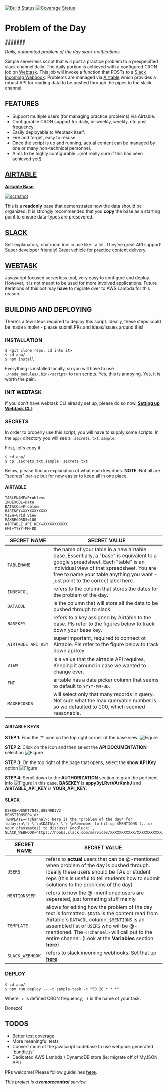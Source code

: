 [![Build Status](https://travis-ci.org/mottaquikarim/pod.svg?branch=master)](https://travis-ci.org/mottaquikarim/pod) [![Coverage Status](https://coveralls.io/repos/github/mottaquikarim/pod/badge.svg?branch=master&foo=bar)](https://coveralls.io/github/mottaquikarim/pod?branch=master)
# Problem of the Day

*🎉🎈🎂🍾🎊🍻💃*

*Daily, automated problem of the day slack notifications.*

Simple serverless script that will post a practice problem to a prespecified slack channel daily. The daily portion is achieved with a configured CRON job on [Webtask](https://webtask.io/). This job will invoke a function that POSTs to a [Slack Incoming Webhook](https://api.slack.com/incoming-webhooks). Problems are managed via [Airtable](https://airtable.com/) which provides a robust API for reading data to be pushed through the pipes to the slack channel.

## FEATURES

* Support multiple users (for managing practice problems) via Airtable.
* Configurable CRON support for daily, bi-weekly, weekly, etc post frequency.
* Easily deployable to Webtask itself.
* Fire and forget, easy to resuse.
* Once the script is up and running, actual content can be managed by one or many non-technical personnel.
* Aims to be highly configurable...(not really sure if this has been achieved yet!)

## [AIRTABLE](https://www.airtable.com)

**[Airtable Base](https://airtable.com/shr3P5RqRDz747vG4/tblfaahWqXucnCmOC/viwqQx6a4ZbiLz6R0)**

[![scrnshot](https://github.com/mottaquikarim/remotecontrol/blob/master/assets/pod-scrnshot2.png?raw=true)](https://airtable.com/shr3P5RqRDz747vG4/tblfaahWqXucnCmOC/viwqQx6a4ZbiLz6R0)

This is a **readonly** base that demonstrates how the data should be organized. It is strongly recommended that you **copy** the base as a starting point to ensure data-types are presevered.

## [SLACK](https://www.slack.com)

Self explanatory, chatroom tool in use like...a lot. They've great API support! Super developer friendly! Great vehicle for practice content delivery.

## [WEBTASK](https://www.webtask.io)

Javascript focused serverless tool, very easy to configure and deploy. However, it is not meant to be used for more involved applications. Future iterations of this bot may **have** to migrate over to AWS Lambda for this reason.

## BUILDING AND DEPLOYING

There's a few steps required to deploy this script. Ideally, these steps could be made simpler - please submit PRs and ideas/issues around this!

### INSTALLATION

```
$ <git clone repo, cd into it>
$ cd app/
$ npm install
```

Everything is installed locally, so you will have to use `./node_modules/.bin/<script>` to run scripts. Yes, this is annoying. Yes, it is worth the pain.

### INIT WEBTASK

If you don't have webtask CLI already set up, please do so now. **[Setting up Webtask CLI](https://webtask.io/docs/wt-cli)**.

### SECRETS

In order to properly use this script, you will have to supply some scripts. In the `app/` directory you will see a `.secrets.txt.sample`.

First, let's copy it.

```
$ cd app/
$ cp .secrets.txt.sample .secrets.txt
```

Below, please find an explanation of what each key does. **NOTE**: Not all are "secrets" per-se but for now easier to keep all in one place. 

#### AIRTABLE

```
TABLENAME=Problems
INDEXCOL=Date
DATACOL=Problem
BASEKEY=XXXXXXXXXXX
VIEW=Grid view
MAXRECORDS=100
AIRTABLE_API_KEY=XXXXXXXXXXX
FMT=YYYY-MM-DD
```

| SECRET NAME  | SECRET VALUE |
| ------------- | ------------- |
| `TABLENAME`  | the name of your table in a new airtable base. Essentially, a "base" is equivalent to a google spreadsheet. Each "table" is an individual view of that spreadsheet. You are free to name your table anything you want - just point to the correct label here. |
| `INDEXCOL` | refers to the column that stores the dates for the problem of the day. |
| `DATACOL` | is the column that will store all the data to be pushed through to slack. |
| `BASEKEY` | refers to a key assigned by Airtable to the base. Pls refer to the figures below to track down your base key. |
| `AIRTABLE_API_KEY` | super important, required to connect ot Airtable. Pls refer to the figure below to track down api key. |
| `VIEW` | is a value that the airtable API requires, Keeping it around in case we wanted to change ever. |
| `FMT` | airtable has a date picker column that seems to default to `YYYY-MM-DD`. |
| `MAXRECORDS` | will select only that many records in query. Not sure what the max queryable number is so we defaulted to 100, which seemed reasonable. |

#### AIRTABLE KEYS

**STEP 1**: Find the '?' icon on the top right corner of the base view.
![Figure](https://github.com/mottaquikarim/pod/blob/master/assets/POD_help_icon.png?raw=true)

**STEP 2**: Click on the icon and then select the **API DOCUMENTATION** selection
![Figure](https://github.com/mottaquikarim/pod/blob/master/assets/POD_help_dropdown.png?raw=true)

**STEP 3**: On the top right of the page that opens, select the **show API Key** option
![Figure](https://github.com/mottaquikarim/pod/blob/master/assets/POD_help_API_KEY.png?raw=true)

**STEP 4**: Scroll down to the **AUTHORIZATION** section to grab the pertinent info
![Figure](https://github.com/mottaquikarim/pod/blob/master/assets/POD_help_sensitive_data.png?raw=true)
In this case, **BASEKEY** is **appy3yLRvrVArKmhJ** and **AIRTABLE_API_KEY** is **YOUR_API_KEY**.

#### SLACK

```
USERS=U85KT784S,U85N9D3V2
MENSTIONSEP= or 
TEMPLATE=<!channel>: here is the *problem of the day* for today:\n\`\`\`\n$DATA\n\`\`\`\nRemember to hit up $MENTIONS (...or your classmates) to discuss! Goodluck!`,
SLACK_WEBHOOK=https://hooks.slack.com/services/XXXXXXXXXXX/XXXXXXXXXXX/XXXXXXXXXXX
```

| SECRET NAME  | SECRET VALUE |
| ------------- | ------------- |
| `USERS` | refers to **actual** users that can be @-mentioned when problem of the day is pushed through. Ideally these users should be TAs or student reps (this is useful to tell students how to submit solutions to the problems of the day) |
| `MENTIONSSEP` | refers to how the @-mentioned users are seperated, just formatting stuff mainly |
| `TEMPLATE` | allows for editing how the problem of the day text is formatted. `$DATA` is the content read from Airtable's `DATACOL` column. `$MENTIONS` is an assembled list of `USERS` who will be @-mentioned. The `<!channel>` will call out to the entire channel. (Look at the **Variables** section **[here](https://api.slack.com/docs/message-formatting#message_formatting)**) |
| `SLACK_WEBHOOK` | refers to slack incoming webhooks. Set that up **[here](https://api.slack.com/incoming-webhooks)** |

### DEPLOY

```
$ cd app/
$ npm run deploy -- -t sample-task -c "50 20 * * *"
```

Where `-c` is defined CRON frequency, `-t` is the name of your task. 

Donezo!

## TODOS

* Better test coverage
* More meaningful tests
* Convert more of the javascript codebase to use webpack generated 'bundle.js'
* Dedicated AWS Lambda / DynamoDB store (ie: migrate off of MyJSON API)

PRs welcome! Please follow guidelines **[here](https://github.com/mottaquikarim/remotecontrol/blob/master/CONTRIBUTE.md)**.

*This project is a **[remotecontrol](https://github.com/mottaquikarim/remotecontrol)** service.*
